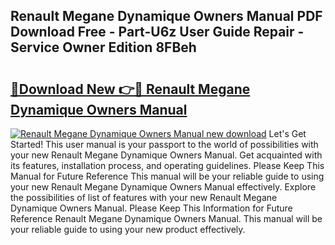 ## Renault Megane Dynamique Owners Manual PDF Download Free - Part-U6z User Guide Repair - Service Owner Edition 8FBeh

# <h2><a href="http://cf11569.oget.top/?id=Renault+Megane+Dynamique+Owners+Manual">🔗Download New 👉🔴 Renault Megane Dynamique Owners Manual</a></h2>

[![Renault Megane Dynamique Owners Manual new download](https://i.imgur.com/5g1atiW.png)](http://cf11569.oget.top/?id=Renault+Megane+Dynamique+Owners+Manual)
Let's Get Started! This user manual is your passport to the world of possibilities with your new Renault Megane Dynamique Owners Manual. Get acquainted with its features, installation process, and operating guidelines. Please Keep This Manual for Future Reference This manual will be your reliable guide to using your new Renault Megane Dynamique Owners Manual effectively. Explore the possibilities of list of features with your new Renault Megane Dynamique Owners Manual. Please Keep This Information for Future Reference Renault Megane Dynamique Owners Manual. This manual will be your reliable guide to using your new product effectively.
